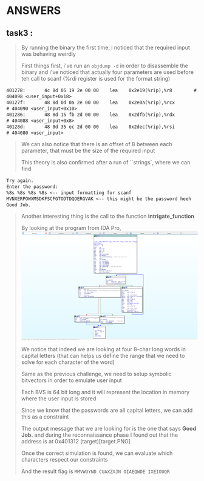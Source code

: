 # ANSWERS

## task3 :

> By running the binary the first time, i noticed that the required input was behaving weirdly
> 
> First things first, i've run an ``objdump -d`` in order to disassemble the binary and i've noticed that actually four parameters are used before teh call to scanf (%rdi register is used for the format string)
>
    401278:       4c 8d 05 19 2e 00 00    lea    0x2e19(%rip),%r8        # 404098 <user_input+0x18>
    40127f:       48 8d 0d 0a 2e 00 00    lea    0x2e0a(%rip),%rcx        # 404090 <user_input+0x10>
    401286:       48 8d 15 fb 2d 00 00    lea    0x2dfb(%rip),%rdx        # 404088 <user_input+0x8>
    40128d:       48 8d 35 ec 2d 00 00    lea    0x2dec(%rip),%rsi        # 404080 <user_input>

> We can also notice that there is an offset of 8 between each parameter, that must be the size of the required input
> 
> This theory is also confirmed after a run of ``strings`, where we can find

    Try again.
    Enter the password:
    %8s %8s %8s %8s <-- input formatting for scanf
    MVNXERPOWXMSDKFSCFGTODTDQOERGVAK <-- this might be the password heeh
    Good Job.

> Another interesting thing is the call to the function **intrigate_function**
> 
> By looking at the program from IDA Pro, ![bin_overview](bin_overview.PNG)
> 
> We notice that indeed we are looking at four 8-char long words in capital letters (that can helps us define the range that we need to solve for each character of the word) 
> 
> Same as the previous challenge, we need to setup symbolic bitvectors in order to emulate user input
> 
> Each BVS is 64 bit long and it will represent the location in memory where the user input is stored
> 
> Since we know that the passwords are all capital letters, we can add this as a constraint
> 
> The output message that we are looking for is the one that says **Good Job.** and during the reconnaissance phase I found out that the address is at 0x401312 (target)[target.PNG]
> 
> Once the correct simulation is found, we can evaluate which characters respect our constraints 
>
> And the result flag is ``MMVWUYND CUAXZXJN OIAEQWDE IXEIOUQR``
